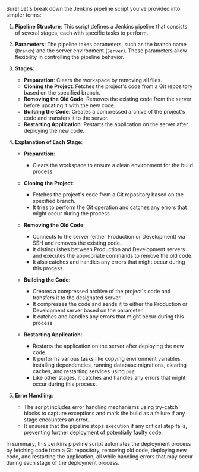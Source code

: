 Sure! Let's break down the Jenkins pipeline script you've provided into simpler terms:

1. **Pipeline Structure**: This script defines a Jenkins pipeline that consists of several stages, each with specific tasks to perform.

2. **Parameters**: The pipeline takes parameters, such as the branch name (`Branch`) and the server environment (`Server`). These parameters allow flexibility in controlling the pipeline behavior.

3. **Stages**:
    - **Preparation**: Clears the workspace by removing all files.
    - **Cloning the Project**: Fetches the project's code from a Git repository based on the specified branch.
    - **Removing the Old Code**: Removes the existing code from the server before updating it with the new code.
    - **Building the Code**: Creates a compressed archive of the project's code and transfers it to the server.
    - **Restarting Application**: Restarts the application on the server after deploying the new code.

4. **Explanation of Each Stage**:

    - **Preparation**:
        - Clears the workspace to ensure a clean environment for the build process.

    - **Cloning the Project**:
        - Fetches the project's code from a Git repository based on the specified branch.
        - It tries to perform the Git operation and catches any errors that might occur during the process.

    - **Removing the Old Code**:
        - Connects to the server (either Production or Development) via SSH and removes the existing code.
        - It distinguishes between Production and Development servers and executes the appropriate commands to remove the old code.
        - It also catches and handles any errors that might occur during this process.

    - **Building the Code**:
        - Creates a compressed archive of the project's code and transfers it to the designated server.
        - It compresses the code and sends it to either the Production or Development server based on the parameter.
        - It catches and handles any errors that might occur during this process.

    - **Restarting Application**:
        - Restarts the application on the server after deploying the new code.
        - It performs various tasks like copying environment variables, installing dependencies, running database migrations, clearing caches, and restarting services using `pm2`.
        - Like other stages, it catches and handles any errors that might occur during this process.

5. **Error Handling**:
    - The script includes error handling mechanisms using try-catch blocks to capture exceptions and mark the build as a failure if any stage encounters an error.
    - It ensures that the pipeline stops execution if any critical step fails, preventing further deployment of potentially faulty code.

In summary, this Jenkins pipeline script automates the deployment process by fetching code from a Git repository, removing old code, deploying new code, and restarting the application, all while handling errors that may occur during each stage of the deployment process.